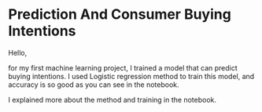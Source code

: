 # Prediction And Consumer Buying Intentions
Hello,

for my first machine learning project, I trained a model that can predict buying intentions. I used Logistic regression method to train this model, and accuracy is so good as you can see in the notebook.

I explained more about the method and training in the notebook.
